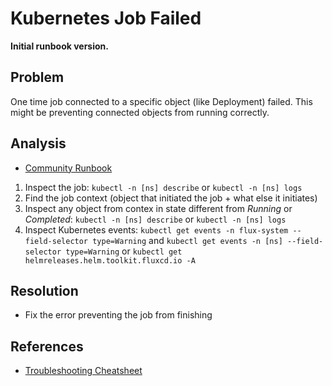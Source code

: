 # Kubernetes Job Failed

**Initial runbook version.**

## Problem

One time job connected to a specific object (like Deployment) failed. This might be preventing connected objects from running correctly.

## Analysis

 * [Community Runbook](https://runbooks.prometheus-operator.dev/runbooks/kubernetes/kubejobfailed/)

 1. Inspect the job: `kubectl -n [ns] describe` or `kubectl -n [ns] logs`
 2. Find the job context (object that initiated the job + what else it initiates)
 3. Inspect any object from contex in state different from *Running* or *Completed*: `kubectl -n [ns] describe` or `kubectl -n [ns] logs`
 4. Inspect Kubernetes events: `kubectl get events -n flux-system --field-selector type=Warning` and `kubectl get events -n [ns] --field-selector type=Warning` or `kubectl get helmreleases.helm.toolkit.fluxcd.io -A`

## Resolution
 * Fix the error preventing the job from finishing

## References
 * [Troubleshooting Cheatsheet](https://fluxcd.io/flux/cheatsheets/troubleshooting/)
